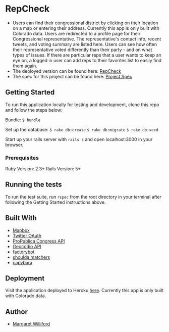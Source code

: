 # RepCheck

* Users can find their congressional district by clicking on their location on a map or  entering their address. Currently this app is only built with Colorado data. Users are redirected to a profile page for their Congressional representative. The representative's contact info, recent tweets, and voting summary are listed here. Users can see how often their representative voted differently than their party - and on what types of issues. If there are particular reps that a user wants to keep an eye on, a logged in user can add reps to their favorites list to easily find them again. 
* The deployed version can be found here: [RepCheck](https://rep-check.herokuapp.com/)
* The spec for this project can be found here: [Project Spec](http://backend.turing.io/module3/projects/self_directed_project)

## Getting Started

To run this application locally for testing and development, clone this repo and follow the steps below:

Bundle:
`$ bundle`

Set up the database:
`$ rake db:create`
`$ rake db:migrate`
`$ rake db:seed`

Start up your rails server with `rails s`
and open localhost:3000 in your browser.

### Prerequisites

Ruby Version: 2.3+
Rails Version: 5+

## Running the tests

To run the test suite, run `rspec` from the root directory in your terminal after following the Getting Started instructions above.

## Built With

* [Mapbox](https://www.mapbox.com/mapbox-gl-js/api/)
* [Twitter OAuth](https://dev.twitter.com/web/sign-in/implementing)
* [ProPublica Congress API](https://projects.propublica.org/api-docs/congress-api)
* [Geocodio API](https://geocod.io/)
* [factorybot](https://github.com/thoughtbot/factory_bot)
* [shoulda matchers](https://github.com/thoughtbot/shoulda-matchers)
* [capybara](https://github.com/teamcapybara/capybara)

## Deployment
Visit the application deployed to Heroku [here](https://rep-check.herokuapp.com/). Currently this app is only built with Colorado data.

## Author
* [Margaret Williford](https://github.com/lilwillifo)
